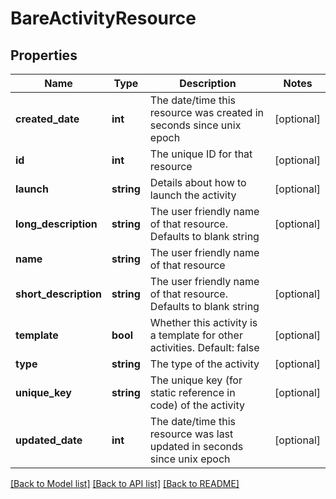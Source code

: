 # BareActivityResource

## Properties
Name | Type | Description | Notes
------------ | ------------- | ------------- | -------------
**created_date** | **int** | The date/time this resource was created in seconds since unix epoch | [optional] 
**id** | **int** | The unique ID for that resource | [optional] 
**launch** | **string** | Details about how to launch the activity | [optional] 
**long_description** | **string** | The user friendly name of that resource. Defaults to blank string | [optional] 
**name** | **string** | The user friendly name of that resource | 
**short_description** | **string** | The user friendly name of that resource. Defaults to blank string | [optional] 
**template** | **bool** | Whether this activity is a template for other activities. Default: false | [optional] 
**type** | **string** | The type of the activity | [optional] 
**unique_key** | **string** | The unique key (for static reference in code) of the activity | [optional] 
**updated_date** | **int** | The date/time this resource was last updated in seconds since unix epoch | [optional] 

[[Back to Model list]](../README.md#documentation-for-models) [[Back to API list]](../README.md#documentation-for-api-endpoints) [[Back to README]](../README.md)



